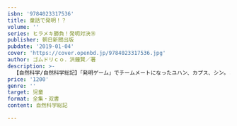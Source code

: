 ```yaml
---
isbn: '9784023317536'
title: 童話で発明！？
volume: ''
series: ヒラメキ勝負！発明対決⑭
publisher: 朝日新聞出版
pubdate: '2019-01-04'
cover: 'https://cover.openbd.jp/9784023317536.jpg'
author: ゴムドリｃｏ．洪鐘賢／著
description: >-
  【自然科学/自然科学総記】「発明ゲーム」でチームメートになったユハン、カプス、シン。３人とも意見が合わず、何かひとつ決めるにも大騒ぎ。ちゃんと発明品を完成させることができるのか。透明マント、音消火器など、面白い発明品を通じて、光の反射、音の原理など、科学理論を楽しく学べる。
price: '1200'
genre: ''
target: 児童
format: 全集・双書
content: 自然科学総記

---
```

